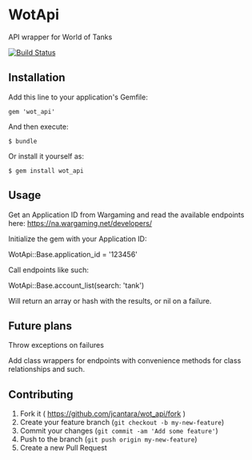 # WotApi

API wrapper for World of Tanks

[![Build Status](https://travis-ci.org/jcantara/wot_api.svg?branch=master)](https://travis-ci.org/jcantara/wot_api)

## Installation

Add this line to your application's Gemfile:

    gem 'wot_api'

And then execute:

    $ bundle

Or install it yourself as:

    $ gem install wot_api

## Usage

Get an Application ID from Wargaming and read the available endpoints here: https://na.wargaming.net/developers/

Initialize the gem with your Application ID:

WotApi::Base.application_id = '123456'

Call endpoints like such:

WotApi::Base.account_list(search: 'tank')

Will return an array or hash with the results, or nil on a failure.

## Future plans

Throw exceptions on failures

Add class wrappers for endpoints with convenience methods for class relationships and such. 

## Contributing

1. Fork it ( https://github.com/jcantara/wot_api/fork )
2. Create your feature branch (`git checkout -b my-new-feature`)
3. Commit your changes (`git commit -am 'Add some feature'`)
4. Push to the branch (`git push origin my-new-feature`)
5. Create a new Pull Request
